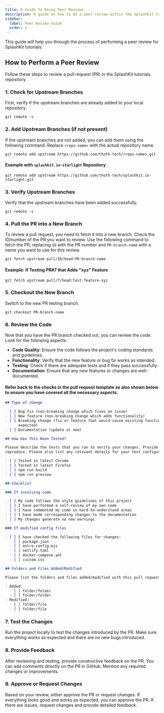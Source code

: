 ```yaml
---
title: A Guide to Doing Peer Reviews
description: A guide on how to do a peer review within the SplashKit tutorials team.
sidebar:
  label: Peer Review Guide
  order: 1
---
```


This guide will help you through the process of performing a peer review for SplashKit tutorials.

## How to Perform a Peer Review

Follow these steps to review a pull request (PR) in the SplashKit tutorials repository.

### 1. Check for Upstream Branches

First, verify if the upstream branches are already added to your local repository.

```shell
git remote -v
```

### 2. Add Upstream Branches (if not present)

If the upstream branches are not added, you can add them using the following command. Replace
`<repo-name>` with the actual repository name.

```shell
git remote add upstream https://github.com/thoth-tech/<repo-name>.git
```

#### Example with `splashkit.io-starlight` Repository

```shell
git remote add upstream https://github.com/thoth-tech/splashkit.io-starlight.git
```

### 3. Verify Upstream Branches

Verify that the upstream branches have been added successfully.

```shell
git remote -v
```

### 4. Pull the PR into a New Branch

To review a pull request, you need to fetch it into a new branch. Check the ID/number of the PR you
want to review. Use the following command to fetch the PR, replacing `ID` with the PR number and
`PR-branch-name` with a name you want to use for this review.

```shell
git fetch upstream pull/ID/head:PR-branch-name
```

#### Example: If Testing PR#7 that Adds "xyz" Feature

```shell
git fetch upstream pull/7/head:test-feature-xyz
```

### 5. Checkout the New Branch

Switch to the new PR testing branch.

```shell
git checkout PR-branch-name
```

### 6. Review the Code

Now that you have the PR branch checked out, you can review the code. Look for the following
aspects:

- **Code Quality**: Ensure the code follows the project's coding standards and guidelines.
- **Functionality**: Verify that the new feature or bug fix works as intended.
- **Testing**: Check if there are adequate tests and if they pass successfully.
- **Documentation**: Ensure that any new features or changes are well-documented.

#### Refer back to the checks in the pull request template as also shown below to ensure you have covered all the necessary aspects.

```markdown
## Type of change

- [ ] Bug fix (non-breaking change which fixes an issue)
- [ ] New feature (non-breaking change which adds functionality)
- [ ] Breaking change (fix or feature that would cause existing functionality to not work as
      expected)
- [ ] Documentation (update or new)

## How Has This Been Tested?

Please describe the tests that you ran to verify your changes. Provide instructions so we can
reproduce. Please also list any relevant details for your test configuration.

- [ ] Tested in latest Chrome
- [ ] Tested in latest Firefox
- [ ] npm run build
- [ ] npm run preview

## Checklist

### If involving code

- [ ] My code follows the style guidelines of this project
- [ ] I have performed a self-review of my own code
- [ ] I have commented my code in hard-to-understand areas
- [ ] I have made corresponding changes to the documentation
- [ ] My changes generate no new warnings

### If modified config files

- [ ] I have checked the following files for changes:
  - [ ] package.json
  - [ ] astro.config.mjs
  - [ ] netlify.toml
  - [ ] docker-compose.yml
  - [ ] custom.css

## Folders and Files Added/Modified

Please list the folders and files added/modified with this pull request.

- Added:
  - [ ] folder/folder
  - [ ] folder/folder
- Modified:
  - [ ] folder/file
  - [ ] folder/file
```

### 7. Test the Changes

Run the project locally to test the changes introduced by the PR. Make sure everything works as
expected and there are no new bugs introduced.

### 8. Provide Feedback

After reviewing and testing, provide constructive feedback on the PR. You can add comments directly
on the PR in GitHub. Mention any required changes or improvements.

### 9. Approve or Request Changes

Based on your review, either approve the PR or request changes. If everything looks good and works
as expected, you can approve the PR. If there are issues, request changes and provide detailed
feedback.
